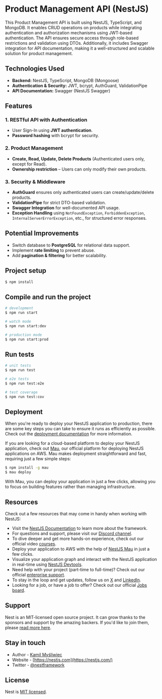 # Product Management API (NestJS)

This Product Management API is built using NestJS, TypeScript, and MongoDB. It enables CRUD operations on products while integrating authentication and authorization mechanisms using JWT-based authentication. The API ensures secure access through role-based restrictions and validation using DTOs. Additionally, it includes Swagger integration for API documentation, making it a well-structured and scalable solution for product management.

## Technologies Used

- **Backend:** NestJS, TypeScript, MongoDB (Mongoose)  
- **Authentication & Security:** JWT, bcrypt, AuthGuard, ValidationPipe  
- **API Documentation:** Swagger (NestJS Swagger)  

## Features

### 1. RESTful API with Authentication
- User Sign-In using **JWT authentication**.
- **Password hashing** with bcrypt for security.

### 2. Product Management
- **Create, Read, Update, Delete Products** (Authenticated users only, except for Read).
- **Ownership restriction** – Users can only modify their own products.

### 3. Security & Middleware
- **AuthGuard** ensures only authenticated users can create/update/delete products.
- **ValidationPipe** for strict DTO-based validation.
- **Swagger Integration** for well-documented API usage.
- **Exception Handling** using `NotFoundException`, `ForbiddenException`, `InternalServerErrorException`, etc., for structured error responses.

## Potential Improvements

- Switch database to **PostgreSQL** for relational data support.
- Implement **rate limiting** to prevent abuse.
- Add **pagination & filtering** for better scalability.


## Project setup

```bash
$ npm install
```

## Compile and run the project

```bash
# development
$ npm run start

# watch mode
$ npm run start:dev

# production mode
$ npm run start:prod
```

## Run tests

```bash
# unit tests
$ npm run test

# e2e tests
$ npm run test:e2e

# test coverage
$ npm run test:cov
```

## Deployment

When you're ready to deploy your NestJS application to production, there are some key steps you can take to ensure it runs as efficiently as possible. Check out the [deployment documentation](https://docs.nestjs.com/deployment) for more information.

If you are looking for a cloud-based platform to deploy your NestJS application, check out [Mau](https://mau.nestjs.com), our official platform for deploying NestJS applications on AWS. Mau makes deployment straightforward and fast, requiring just a few simple steps:

```bash
$ npm install -g mau
$ mau deploy
```

With Mau, you can deploy your application in just a few clicks, allowing you to focus on building features rather than managing infrastructure.

## Resources

Check out a few resources that may come in handy when working with NestJS:

- Visit the [NestJS Documentation](https://docs.nestjs.com) to learn more about the framework.
- For questions and support, please visit our [Discord channel](https://discord.gg/G7Qnnhy).
- To dive deeper and get more hands-on experience, check out our official video [courses](https://courses.nestjs.com/).
- Deploy your application to AWS with the help of [NestJS Mau](https://mau.nestjs.com) in just a few clicks.
- Visualize your application graph and interact with the NestJS application in real-time using [NestJS Devtools](https://devtools.nestjs.com).
- Need help with your project (part-time to full-time)? Check out our official [enterprise support](https://enterprise.nestjs.com).
- To stay in the loop and get updates, follow us on [X](https://x.com/nestframework) and [LinkedIn](https://linkedin.com/company/nestjs).
- Looking for a job, or have a job to offer? Check out our official [Jobs board](https://jobs.nestjs.com).

## Support

Nest is an MIT-licensed open source project. It can grow thanks to the sponsors and support by the amazing backers. If you'd like to join them, please [read more here](https://docs.nestjs.com/support).

## Stay in touch

- Author - [Kamil Myśliwiec](https://twitter.com/kammysliwiec)
- Website - [https://nestjs.com](https://nestjs.com/)
- Twitter - [@nestframework](https://twitter.com/nestframework)

## License

Nest is [MIT licensed](https://github.com/nestjs/nest/blob/master/LICENSE).
